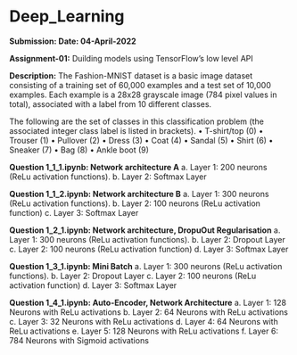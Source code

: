 # Deep_Learning
**Submission: Date: 04-April-2022**

**Assignment-01:**
Duilding models using TensorFlow’s low level API

**Description:**
The Fashion-MNIST dataset is a basic image dataset consisting of a training set of 60,000 examples and a test set of 10,000 examples. Each example is a 28x28 grayscale image (784 pixel values in total), associated with a label from 10 different classes.

The following are the set of classes in this classification problem (the associated integer class label is listed in brackets).
• T-shirt/top (0)
• Trouser (1)
• Pullover (2)
• Dress (3)
• Coat (4)
• Sandal (5)
• Shirt (6)
• Sneaker (7)
• Bag (8)
• Ankle boot (9)


**Question 1_1_1.ipynb: Network architecture A**
a. Layer 1: 200 neurons (ReLu activation functions).
b. Layer 2: Softmax Layer

**Question 1_1_2.ipynb: Network architecture B**
a. Layer 1: 300 neurons (ReLu activation functions).
b. Layer 2: 100 neurons (ReLu activation function)
c. Layer 3: Softmax Layer

**Question 1_2_1.ipynb: Network architecture, DropuOut Regularisation**
a. Layer 1: 300 neurons (ReLu activation functions).
b. Layer 2: Dropout Layer
c. Layer 2: 100 neurons (ReLu activation function)
d. Layer 3: Softmax Layer

**Question 1_3_1.ipynb: Mini Batch**
a. Layer 1: 300 neurons (ReLu activation functions).
b. Layer 2: Dropout Layer
c. Layer 2: 100 neurons (ReLu activation function)
d. Layer 3: Softmax Layer

**Question 1_4_1.ipynb: Auto-Encoder, Network Architecture**
a. Layer 1: 128 Neurons with ReLu activations
b. Layer 2: 64 Neurons with ReLu activations
c. Layer 3: 32 Neurons with ReLu activations
d. Layer 4: 64 Neurons with ReLu activations
e. Layer 5: 128 Neurons with ReLu activations
f. Layer 6: 784 Neurons with Sigmoid activations











